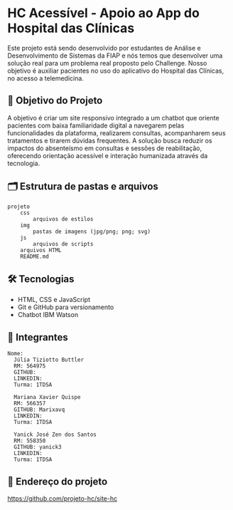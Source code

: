 # HC Acessível - Apoio ao App do Hospital das Clínicas

Este projeto está sendo desenvolvido por estudantes de Análise e Desenvolvimento de Sistemas da FIAP e nós temos que desenvolver uma solução real para um problema real proposto pelo Challenge. Nosso objetivo é auxiliar pacientes no uso do aplicativo do Hospital das Clínicas, no acesso a telemedicina.

## 🎯 Objetivo do Projeto

A objetivo é criar um site responsivo integrado a um chatbot que oriente pacientes com baixa familiaridade digital a navegarem pelas funcionalidades da plataforma, realizarem consultas, acompanharem seus tratamentos e tirarem dúvidas frequentes. A solução busca reduzir os impactos do absenteísmo em consultas e sessões de reabilitação, oferecendo orientação acessível e interação humanizada através da tecnologia.


## 🗂️ Estrutura de pastas e arquivos

    projeto
        css
            arquivos de estilos
        img
            pastas de imagens (jpg/png; png; svg)
        js
            arquivos de scripts
        arquivos HTML
        README.md


## 🛠 Tecnologias

- HTML, CSS e JavaScript
- Git e GitHub para versionamento
- Chatbot IBM Watson

## 👥 Integrantes

    Nome: 
      Júlia Tiziotto Buttler
      RM: 564975
      GITHUB:
      LINKEDIN:
      Turma: 1TDSA

      Mariana Xavier Quispe
      RM: 566357
      GITHUB: Marixavq
      LINKEDIN:
      Turma: 1TDSA

      Yanick José Zen dos Santos
      RM: 558350 
      GITHUB: yanick3
      LINKEDIN:
      Turma: 1TDSA




## 📂 Endereço do projeto 

https://github.com/projeto-hc/site-hc
